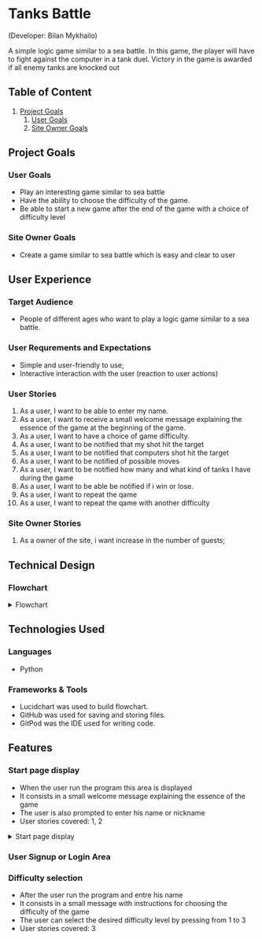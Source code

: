 # Tanks Battle
(Developer: Bilan Mykhailo)

A simple logic game similar to a sea battle. In this game, the player will have to fight against the computer in a tank duel. Victory in the game is awarded if all enemy tanks are knocked out

## Table of Content

1. [Project Goals](#project-goals)
    1. [User Goals](#user-goals)
    2. [Site Owner Goals](#site-owner-goals)


## Project Goals

### User Goals

 - Play an interesting game similar to sea battle
 - Have the ability to choose the difficulty of the game.
 - Be able to start a new game after the end of the game with a choice of difficulty level


### Site Owner Goals

  - Create a game similar to sea battle which is easy and clear to user

## User Experience

### Target Audience

- People of different ages who want to play a logic game similar to a sea battle.

### User Requrements and Expectations

- Simple and user-friendly to use;
- Interactive interaction with the user (reaction to user actions)


### User Stories 

1. As a user, I want to be able to enter my name.
2. As a user, I want to receive a small welcome message explaining the essence of the game at the beginning of the game.
3. As a user, I want to have a choice of game difficulty.
4. As a user, I want to be notified that my shot hit the target 
5. As a user, I want to be notified that computers shot hit the target
6. As a user, I want to be notified of possible moves
7. As a user, I want to be notified how many and what kind of tanks I have during the game
8. As a user, I want to be able be notified if i win or lose.
9. As a user, I want to repeat the qame
10. As a user, I want to repeat the qame with another difficulty

### Site Owner Stories

1. As a owner of the site, i want increase in the number of guests;

## Technical Design

### Flowchart

<details><summary>Flowchart</summary>
<img src="">
<!-- NEED SOURCE -->
</details>

## Technologies Used

### Languages

- Python

### Frameworks & Tools

- Lucidchart was used to build flowchart.
- GitHub was used for saving and storing files.
- GitPod was the IDE used for writing code. 
<!-- MORE INFO -->

## Features

### Start page display

- When the user run the program this area is displayed
- It consists in a small welcome message explaining the essence of the game
- The user is also prompted to enter his name or nickname
- User stories covered: 1, 2

<details><summary>Start page display</summary>
<img src="">
<!-- NEED SOURCE -->
</details>

### User Signup or Login Area
<!-- NEED -->

### Difficulty selection

- After the user run the program and entre his name
- It consists in a small message with instructions for choosing the difficulty of the game
- The user can select the desired difficulty level by pressing from 1 to 3
- User stories covered: 3

